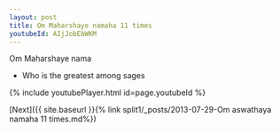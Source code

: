 ```yaml
---
layout: post
title: Om Maharshaye namaha 11 times
youtubeId: AIjJobEbWKM
---
```

 
 
Om Maharshaye nama 
 
 -  Who is the greatest among sages 
 
  
 
  
 
 
 
 
 
 


{% include youtubePlayer.html id=page.youtubeId %}
 
[Next]({{ site.baseurl }}{% link  split1/_posts/2013-07-29-Om aswathaya namaha 11 times.md%})
 
